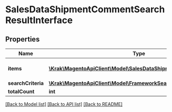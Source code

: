 # SalesDataShipmentCommentSearchResultInterface

## Properties
Name | Type | Description | Notes
------------ | ------------- | ------------- | -------------
**items** | [**\Krak\MagentoApiClient\Model\SalesDataShipmentCommentInterface[]**](SalesDataShipmentCommentInterface.md) | Array of collection items. | 
**searchCriteria** | [**\Krak\MagentoApiClient\Model\FrameworkSearchCriteriaInterface**](FrameworkSearchCriteriaInterface.md) |  | 
**totalCount** | **int** | Total count. | 

[[Back to Model list]](../README.md#documentation-for-models) [[Back to API list]](../README.md#documentation-for-api-endpoints) [[Back to README]](../README.md)


